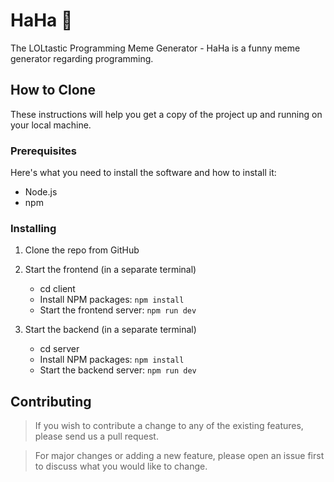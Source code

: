 # HaHa 💭

The LOLtastic Programming Meme Generator - HaHa is a funny meme generator regarding programming. 

## How to Clone
These instructions will help you get a copy of the project up and running on your local machine.

### Prerequisites

Here's what you need to install the software and how to install it:

- Node.js
- npm


### Installing

1. Clone the repo from GitHub

2. Start the frontend (in a separate terminal)
    - cd client
    - Install NPM packages: `npm install`
    - Start the frontend server: `npm run dev`

3. Start the backend (in a separate terminal)
    - cd server
    - Install NPM packages: `npm install`
    - Start the backend server: `npm run dev`

## Contributing

>If you wish to contribute a change to any of the existing features, please send us a pull request.

>For major changes or adding a new feature, please open an issue first to discuss what you would like to change.
